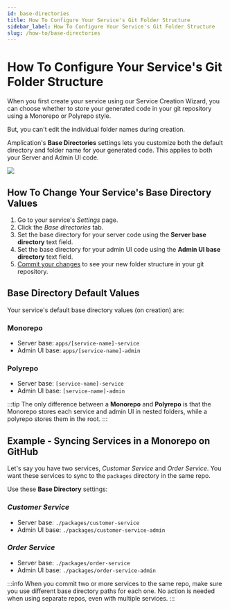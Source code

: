 ```yaml
---
id: base-directories
title: How To Configure Your Service's Git Folder Structure
sidebar_label: How To Configure Your Service's Git Folder Structure
slug: /how-to/base-directories 
---
```


# How To Configure Your Service's Git Folder Structure

When you first create your service using our Service Creation Wizard, you can choose whether to store your generated code in your git repository using a Monorepo or Polyrepo style.

But, you can't edit the individual folder names during creation. 

Amplication's **Base Directories** settings lets you customize both the default directory and folder name for your generated code.
This applies to both your Server and Admin UI code.

![](../how-to/assets/base-directories.png)

## How To Change Your Service's Base Directory Values

1. Go to your service's _Settings_ page.
2. Click the _Base directories_ tab.  
3. Set the base directory for your server code using the **Server base directory** text field.
4. Set the base directory for your admin UI code using the **Admin UI base directory** text field.
5. [Commit your changes](/how-to/commit-changes) to see your new folder structure in your git repository.

## Base Directory Default Values 

Your service's default base directory values (on creation) are:

### Monorepo

- Server base: `apps/[service-name]-service`
- Admin UI base: `apps/[service-name]-admin`

### Polyrepo

- Server base: `[service-name]-service`  
- Admin UI base: `[service-name]-admin`

:::tip
The only difference between a **Monorepo** and **Polyrepo** is that the Monorepo stores each service and admin UI in nested folders, while a polyrepo stores them in the root.
:::

## Example - Syncing Services in a Monorepo on GitHub

Let's say you have two services, _Customer Service_ and _Order Service_.
You want these services to sync to the `packages` directory in the same repo.

Use these **Base Directory** settings:

### _Customer Service_ 

- Server base: `./packages/customer-service`
- Admin UI base: `./packages/customer-service-admin`

### _Order Service_

- Server base: `./packages/order-service`
- Admin UI base: `./packages/order-service-admin` 

:::info
When you commit two or more services to the same repo, make sure you use different base directory paths for each one.
No action is needed when using separate repos, even with multiple services.
:::